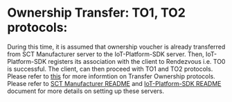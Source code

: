 # Ownership Transfer: TO1, TO2 protocols:
During this time, it is assumed that ownership voucher is already transferred from
SCT Manufacturer server to the IoT-Platform-SDK server. Then, IoT-Platform-SDK registers its association with the client to Rendezvous i.e. TO0 is successful. The client, can then proceed with TO1 and TO2 protocols. Please refer to [this](https://secure-device-onboard.github.io/docs/protocol-specification/detailed-protocol-description/) for more informtion on Transfer Ownership protocols.
Please refer to [SCT Manufacturer README](https://github.com/secure-device-onboard/supply-chain-tools/blob/master/README.md) and [IoT-Platform-SDK README](https://github.com/secure-device-onboard/iot-platform-sdk/blob/master/README.md) document for more details on setting up these servers.

